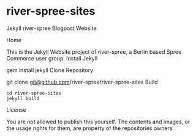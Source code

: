 river-spree-sites
=================

Jekyll river-spree Blogpost Website

Home

This is the Jekyll Website project of river-spree, a Berlin based Spree Commerce user group.
Install Jekyll

gem install jekyll
Clone Repository

git clone git@github.com/river-spree/river-spree-sites
Build

    cd river-spree-sites
    jekyll build

License

You are not allowed to publish this yourself. The contents and images, or the usage rights for them, are property of the repositories owners.


